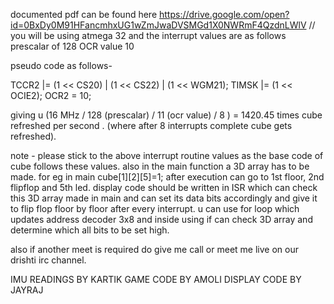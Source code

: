 documented pdf can be found here https://drive.google.com/open?id=0BxDy0M91HFancmhxUG1wZmJwaDVSMGd1X0NWRmF4QzdnLWlV
// you will be using atmega 32 and the interrupt values are as follows
prescalar of 128
OCR value 10

 pseudo code as follows- 
 
  TCCR2 |= (1 << CS20) | (1 << CS22) | (1 << WGM21);
	TIMSK |= (1 << OCIE2);
  OCR2 = 10; 

giving u (16 MHz / 128 (prescalar)  / 11 (ocr value) / 8 ) = 1420.45 times cube refreshed per second . (where after 8 interrupts complete 
cube gets refreshed).

note -
please stick to the above interrupt routine values as the base code of cube follows these values.
also in the main function a 3D array has to be made.  for eg in main cube[1][2][5]=1; after execution can go to 1st floor, 2nd flipflop
and 5th led.
display code should be written in ISR  which can check this 3D array made in main and can set its data bits accordingly and
give it to flip flop floor by floor after every interrupt. u can use for loop which updates address decoder 3x8 and inside using
if can check 3D array and determine which all bits to be set high.

also if another meet is required do give me call or meet me live on our drishti irc channel.

IMU READINGS BY KARTIK
GAME CODE BY    AMOLI
DISPLAY CODE BY JAYRAJ
